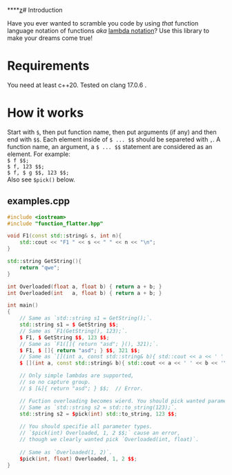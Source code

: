 ****[z](https://)# Introduction

Have you ever wanted to scramble you code by using _that_ function language notation of functions _aka_ [lambda notation](https://en.wikipedia.org/wiki/Lambda_calculus)? Use this library to make your dreams come true!

# Requirements

You need at least c++20. Tested on clang 17.0.6 .

# How it works

Start with `$`, then put function name, then put arguments (if any) and then end with `$$`. Each element inside of `$ ... $$` should be separeted with `,`. A function name, an argument, a `$ ... $$` statement are considered as an element. For example: <br>
`$ f $$;` <br>
`$ f, 123 $$;` <br>
`$ f, $ g $$, 123 $$;` <br>
Also see `$pick()` below.

## examples.cpp

```cpp
#include <iostream>
#include "function_flatter.hpp"

void F1(const std::string& s, int n){
    std::cout << "F1 " << s << " " << n << "\n";
}

std::string GetString(){
    return "qwe";
}

int Overloaded(float a, float b) { return a + b; }
int Overloaded(int   a, float b) { return a + b; }

int main()
{
    // Same as `std::string s1 = GetString();`.
    std::string s1 = $ GetString $$;
    // Same as `F1(GetString(), 123);`.
    $ F1, $ GetString $$, 123 $$;
    // Same as `F1([]{ return "asd"; }(), 321);`.
    $ F1, $ []{ return "asd"; } $$, 321 $$;
    // Same as `[](int a, const std::string& b){ std::cout << a << ' ' << b << '\n'; }(333, "qweqwe");`.
    $ [](int a, const std::string& b){ std::cout << a << ' ' << b << '\n'; }, 333, "qweqwe" $$;

    // Only simple lambdas are supported,
    // so no capture group.
    // $ [&]{ return "asd"; } $$;  // Error.

    // Fuction overloading becomes wierd. You should pick wanted parameter types.
    // Same as `std::string s2 = std::to_string(123);`.
    std::string s2 = $pick(int) std::to_string, 123 $$;
  
    // You should specifie all parameter types.
    // `$pick(int) Overloaded, 1, 2 $$;` cause an error,
    // though we clearly wanted pick `Overloaded(int, float)`.
  
    // Same as `Overloaded(1, 2)`.
    $pick(int, float) Overloaded, 1, 2 $$;
}
```

